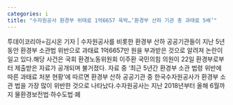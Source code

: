 ```yaml
---
categories: i
title: "수자원공사 환경부 위태료 1억6657 육박…‘환경부 산하 기관 총 과태료 5배’"
---
```

투데이코리아=김시온 기자 | 수자원공사를 비롯한 환경부 산하 공공기관들이 지난 5년 동안 환경부 소관법 위반으로 과태료 1억6657만 원을 부과받은 것으로 알려져 논란이 일고 있다.해당 사건은 국회 환경노동위원회 이주환 국민의힘 의원이 22일 환경부로부터 제출받은 자료가 공개되며 불거졌다. 자료 중 ‘최근 5년간 환경부 소관 법령 위반에 따른 과태료 처분 현황’에 따르면 환경부 산하 공공기관 중 한국수자원공사가 환경부 소관 법을 가장 많이 위반한 것으로 나타났다.수자원공사는 지난 2018년부터 올해 6월까지 물환경보전법·하수도법·폐
